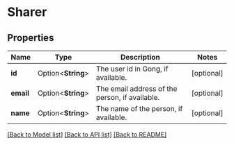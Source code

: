 # Sharer

## Properties

Name | Type | Description | Notes
------------ | ------------- | ------------- | -------------
**id** | Option<**String**> | The user id in Gong, if available. | [optional]
**email** | Option<**String**> | The email address of the person, if available. | [optional]
**name** | Option<**String**> | The name of the person, if available. | [optional]

[[Back to Model list]](../README.md#documentation-for-models) [[Back to API list]](../README.md#documentation-for-api-endpoints) [[Back to README]](../README.md)


